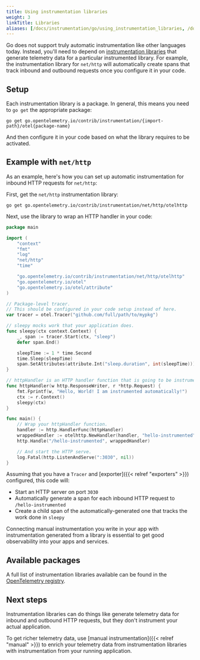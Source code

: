 ```yaml
---
title: Using instrumentation libraries
weight: 3
linkTitle: Libraries
aliases: [/docs/instrumentation/go/using_instrumentation_libraries, /docs/instrumentation/go/automatic_instrumentation]
---
```


Go does not support truly automatic instrumentation like other languages today. Instead, you'll need to depend on [instrumentation libraries](/docs/reference/specification/glossary/#instrumentation-library) that generate telemetry data for a particular instrumented library. For example, the instrumentation library for `net/http` will automatically create spans that track inbound and outbound requests once you configure it in your code.

## Setup

Each instrumentation library is a package. In general, this means you need to `go get` the appropriate package:

```console
go get go.opentelemetry.io/contrib/instrumentation/{import-path}/otel{package-name}
```

And then configure it in your code based on what the library requires to be activated.

## Example with `net/http`

As an example, here's how you can set up automatic instrumentation for inbound HTTP requests for `net/http`:

First, get the `net/http` instrumentation library:

```console
go get go.opentelemetry.io/contrib/instrumentation/net/http/otelhttp
```

Next, use the library to wrap an HTTP handler in your code:

```go
package main

import (
	"context"
	"fmt"
	"log"
	"net/http"
	"time"

	"go.opentelemetry.io/contrib/instrumentation/net/http/otelhttp"
	"go.opentelemetry.io/otel"
	"go.opentelemetry.io/otel/attribute"
)

// Package-level tracer.
// This should be configured in your code setup instead of here.
var tracer = otel.Tracer("github.com/full/path/to/mypkg")

// sleepy mocks work that your application does.
func sleepy(ctx context.Context) {
	_, span := tracer.Start(ctx, "sleep")
	defer span.End()

	sleepTime := 1 * time.Second
	time.Sleep(sleepTime)
	span.SetAttributes(attribute.Int("sleep.duration", int(sleepTime)))
}

// httpHandler is an HTTP handler function that is going to be instrumented.
func httpHandler(w http.ResponseWriter, r *http.Request) {
	fmt.Fprintf(w, "Hello, World! I am instrumented automatically!")
	ctx := r.Context()
	sleepy(ctx)
}

func main() {
	// Wrap your httpHandler function.
	handler := http.HandlerFunc(httpHandler)
	wrappedHandler := otelhttp.NewHandler(handler, "hello-instrumented")
	http.Handle("/hello-instrumented", wrappedHandler)

	// And start the HTTP serve.
	log.Fatal(http.ListenAndServe(":3030", nil))
}
```

Assuming that you have a `Tracer` and [exporter]({{< relref "exporters" >}}) configured, this code will:

* Start an HTTP server on port `3030`
* Automatically generate a span for each inbound HTTP request to `/hello-instrumented`
* Create a child span of the automatically-generated one that tracks the work done in `sleepy`

Connecting manual instrumentation you write in your app with instrumentation generated from a library is essential to get good observability into your apps and services.

## Available packages

A full list of instrumentation libraries available can be found in the [OpenTelemetry registry](/registry/?language=go&component=instrumentation).

## Next steps

Instrumentation libraries can do things like generate telemetry data for inbound and outbound HTTP requests, but they don't instrument your actual application.

To get richer telemetry data, use [manual instrumentation]({{< relref "manual" >}}) to enrich your telemetry data from instrumentation libraries with instrumentation from your running application.
